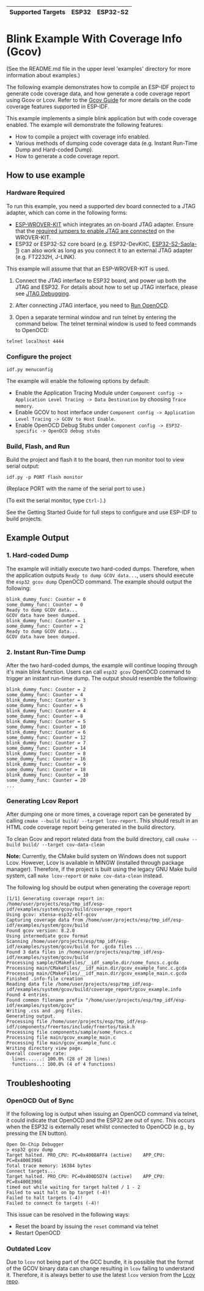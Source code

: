 | Supported Targets | ESP32 | ESP32-S2 |
| ----------------- | ----- | -------- |

# Blink Example With Coverage Info (Gcov)

(See the README.md file in the upper level 'examples' directory for more information about examples.)

The following example demonstrates how to compile an ESP-IDF project to generate code coverage data, and how generate a code coverage report using Gcov or Lcov. Refer to the [Gcov Guide](https://docs.espressif.com/projects/esp-idf/en/latest/api-guides/app_trace.html#gcov-source-code-coverage) for more details on the code coverage features supported in ESP-IDF.

This example implements a simple blink application but with code coverage enabled. The example will demonstrate the following features:
* How to compile a project with coverage info enabled.
* Various methods of dumping code coverage data (e.g. Instant Run-Time Dump and Hard-coded Dump).
* How to generate a code coverage report.

## How to use example

### Hardware Required

To run this example, you need a supported dev board connected to a JTAG adapter, which can come in the following forms:

* [ESP-WROVER-KIT](https://docs.espressif.com/projects/esp-idf/en/latest/hw-reference/modules-and-boards.html#esp-wrover-kit-v4-1) which integrates an on-board JTAG adapter. Ensure that the [required jumpers to enable JTAG are connected](https://docs.espressif.com/projects/esp-idf/en/latest/get-started/get-started-wrover-kit.html#setup-options) on the WROVER-KIT.
* ESP32 or ESP32-S2 core board (e.g. ESP32-DevKitC, [ESP32-S2-Saola-1](https://docs.espressif.com/projects/esp-idf/en/latest/esp32s2/hw-reference/esp32s2/user-guide-saola-1-v1.2.html)) can also work as long as you connect it to an external JTAG adapter (e.g. FT2232H, J-LINK).

This example will assume that that an ESP-WROVER-KIT is used.

1. Connect the JTAG interface to ESP32 board, and power up both the JTAG and ESP32. For details about how to set up JTAG interface, please see [JTAG Debugging](https://docs.espressif.com/projects/esp-idf/en/latest/api-guides/jtag-debugging/index.html).

2. After connecting JTAG interface, you need to [Run OpenOCD](https://docs.espressif.com/projects/esp-idf/en/latest/api-guides/jtag-debugging/index.html#run-openocd).

3. Open a separate terminal window and run telnet by entering the command below. The telnet terminal window is used to feed commands to OpenOCD:

```bash
telnet localhost 4444
```

### Configure the project

```
idf.py menuconfig
```

The example will enable the following options by default: 

* Enable the Application Tracing Module under `Component config -> Application Level Tracing -> Data Destination` by choosing `Trace memory`.
* Enable GCOV to host interface under `Component config -> Application Level Tracing -> GCOV to Host Enable`.
* Enable OpenOCD Debug Stubs under `Component config -> ESP32-specific -> OpenOCD debug stubs`

### Build, Flash, and Run

Build the project and flash it to the board, then run monitor tool to view serial output:

```
idf.py -p PORT flash monitor
```

(Replace PORT with the name of the serial port to use.)

(To exit the serial monitor, type ``Ctrl-]``.)

See the Getting Started Guide for full steps to configure and use ESP-IDF to build projects.

## Example Output

### 1. Hard-coded Dump

The example will initially execute two hard-coded dumps. Therefore, when the application outputs `Ready to dump GCOV data...`, users should execute the `esp32 gcov dump` OpenOCD command. The example should output the following:

```
blink_dummy_func: Counter = 0
some_dummy_func: Counter = 0
Ready to dump GCOV data...
GCOV data have been dumped.
blink_dummy_func: Counter = 1
some_dummy_func: Counter = 2
Ready to dump GCOV data...
GCOV data have been dumped.
```

### 2. Instant Run-Time Dump

After the two hard-coded dumps, the example will continue looping through it's main blink function. Users can call `esp32 gcov` OpenOCD command to trigger an instant run-time dump. The output should resemble the following:

```
blink_dummy_func: Counter = 2
some_dummy_func: Counter = 4
blink_dummy_func: Counter = 3
some_dummy_func: Counter = 6
blink_dummy_func: Counter = 4
some_dummy_func: Counter = 8
blink_dummy_func: Counter = 5
some_dummy_func: Counter = 10
blink_dummy_func: Counter = 6
some_dummy_func: Counter = 12
blink_dummy_func: Counter = 7
some_dummy_func: Counter = 14
blink_dummy_func: Counter = 8
some_dummy_func: Counter = 16
blink_dummy_func: Counter = 9
some_dummy_func: Counter = 18
blink_dummy_func: Counter = 10
some_dummy_func: Counter = 20
...
```

### Generating Lcov Report

After dumping one or more times, a coverage report can be generated by calling `cmake --build build/ --target lcov-report`. This should result in an HTML code coverage report being generated in the build directory.

To clean Gcov and report related data from the build directory, call `cmake --build build/ --target cov-data-clean`

**Note:** Currently, the CMake build system on Windows does not support Lcov. However, Lcov is available in MINGW (installed through package manager). Therefore, if the project is built using the legacy GNU Make build system, call `make lcov-report` or `make cov-data-clean` instead.

The following log should be output when generating the coverage report:

```
[1/1] Generating coverage report in: /home/user/projects/esp/tmp_idf/esp-idf/examples/system/gcov/build/coverage_report
Using gcov: xtensa-esp32-elf-gcov
Capturing coverage data from /home/user/projects/esp/tmp_idf/esp-idf/examples/system/gcov/build
Found gcov version: 8.2.0
Using intermediate gcov format
Scanning /home/user/projects/esp/tmp_idf/esp-idf/examples/system/gcov/build for .gcda files ...
Found 3 data files in /home/user/projects/esp/tmp_idf/esp-idf/examples/system/gcov/build
Processing sample/CMakeFiles/__idf_sample.dir/some_funcs.c.gcda
Processing main/CMakeFiles/__idf_main.dir/gcov_example_func.c.gcda
Processing main/CMakeFiles/__idf_main.dir/gcov_example_main.c.gcda
Finished .info-file creation
Reading data file /home/user/projects/esp/tmp_idf/esp-idf/examples/system/gcov/build/coverage_report/gcov_example.info
Found 4 entries.
Found common filename prefix "/home/user/projects/esp/tmp_idf/esp-idf/examples/system/gcov"
Writing .css and .png files.
Generating output.
Processing file /home/user/projects/esp/tmp_idf/esp-idf/components/freertos/include/freertos/task.h
Processing file components/sample/some_funcs.c
Processing file main/gcov_example_main.c
Processing file main/gcov_example_func.c
Writing directory view page.
Overall coverage rate:
  lines......: 100.0% (28 of 28 lines)
  functions..: 100.0% (4 of 4 functions)
```

## Troubleshooting

### OpenOCD Out of Sync

If the following log is output when issuing an OpenOCD command via telnet, it could indicate that OpenOCD and the ESP32 are out of sync. This occurs when the ESP32 is externally reset whilst connected to OpenOCD (e.g., by pressing the EN button).

```
Open On-Chip Debugger
> esp32 gcov dump
Target halted. PRO_CPU: PC=0x4008AFF4 (active)    APP_CPU: PC=0x400E396E
Total trace memory: 16384 bytes
Connect targets...
Target halted. PRO_CPU: PC=0x400D5D74 (active)    APP_CPU: PC=0x400E396E
timed out while waiting for target halted / 1 - 2
Failed to wait halt on bp target (-4)!
Failed to halt targets (-4)!
Failed to connect to targets (-4)!
```

This issue can be resolved in the following ways:
* Reset the board by issuing the `reset` command via telnet
* Restart OpenOCD

### Outdated Lcov

Due to `lcov` not being part of the GCC bundle, it is possible that the format of the GCOV binary data can change resulting in `lcov` failing to understand it. Therefore, it is always better to use the latest `lcov` version from the [Lcov repo](https://github.com/linux-test-project/lcov).
